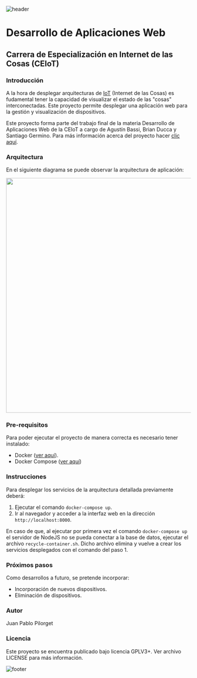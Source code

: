 ![header](doc/header.png)

# Desarrollo de Aplicaciones Web
## Carrera de Especialización en Internet de las Cosas (CEIoT)

### Introducción

A la hora de desplegar arquitecturas de [IoT](https://es.wikipedia.org/wiki/Internet_de_las_cosas) (Internet de las Cosas) es fudamental tener la capacidad de visualizar el estado de las "cosas" interconectadas. Este proyecto permite desplegar una aplicación web para la gestión y visualización de dispositivos. 

Este proyecto forma parte del trabajo final de la materia Desarrollo de Aplicaciones Web de la CEIoT a cargo de Agustín Bassi, Brian Ducca y Santiago Germino. Para más información acerca del proyecto hacer [clic aquí](https://github.com/ce-iot/daw-project-template/wiki).

### Arquitectura
En el siguiente diagrama se puede observar la arquitectura de aplicación: 

<img src="doc/architecture.png" width="640">

### Pre-requisitos

Para poder ejecutar el proyecto de manera correcta es necesario tener instalado:
- Docker ([ver aquí](https://docs.docker.com/get-docker/)).
- Docker Compose ([ver aquí](https://docs.docker.com/compose/install/))

### Instrucciones

Para desplegar los servicios de la arquitectura detallada previamente deberá:
1) Ejecutar el comando `docker-compose up`.
2) Ir al navegador y acceder a la interfaz web en la dirección `http://localhost:8000`.

En caso de que, al ejecutar por primera vez el comando `docker-compose up` el servidor de NodeJS no se pueda conectar a la base de datos, ejecutar el archivo `recycle-container.sh`. Dicho archivo elimina y vuelve a crear los servicios desplegados con el comando del paso 1.  

### Próximos pasos
Como desarrollos a futuro, se pretende incorporar:

- Incorporación de nuevos dispositivos.
- Eliminación de dispositivos.

### Autor
Juan Pablo Pilorget

### Licencia

Este proyecto se encuentra publicado bajo licencia GPLV3+. Ver archivo LICENSE para más información.

![footer](doc/footer.png)

